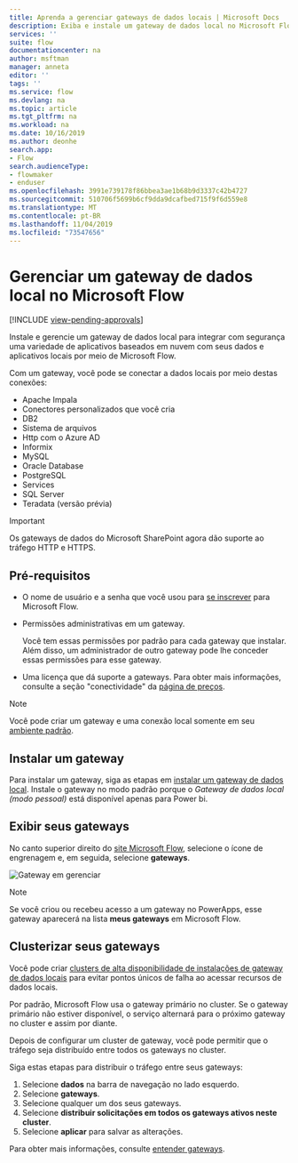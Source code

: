 ```yaml
---
title: Aprenda a gerenciar gateways de dados locais | Microsoft Docs
description: Exiba e instale um gateway de dados local no Microsoft Flow.
services: ''
suite: flow
documentationcenter: na
author: msftman
manager: anneta
editor: ''
tags: ''
ms.service: flow
ms.devlang: na
ms.topic: article
ms.tgt_pltfrm: na
ms.workload: na
ms.date: 10/16/2019
ms.author: deonhe
search.app:
- Flow
search.audienceType:
- flowmaker
- enduser
ms.openlocfilehash: 3991e739178f86bbea3ae1b68b9d3337c42b4727
ms.sourcegitcommit: 510706f5699b6cf9dda9dcafbed715f9f6d559e8
ms.translationtype: MT
ms.contentlocale: pt-BR
ms.lasthandoff: 11/04/2019
ms.locfileid: "73547656"
---
```

# <a name="manage-an-on-premises-data-gateway-in-microsoft-flow"></a>Gerenciar um gateway de dados local no Microsoft Flow
[!INCLUDE [view-pending-approvals](includes/cc-rebrand.md)]

Instale e gerencie um gateway de dados local para integrar com segurança uma variedade de aplicativos baseados em nuvem com seus dados e aplicativos locais por meio de Microsoft Flow.

Com um gateway, você pode se conectar a dados locais por meio destas conexões:

* Apache Impala
* Conectores personalizados que você cria
* DB2
* Sistema de arquivos
* Http com o Azure AD
* Informix
* MySQL
* Oracle Database
* PostgreSQL
* Services
* SQL Server
* Teradata (versão prévia)

> [!IMPORTANT]
> Os gateways de dados do Microsoft SharePoint agora dão suporte ao tráfego HTTP e HTTPS.

## <a name="prerequisites"></a>Pré-requisitos

* O nome de usuário e a senha que você usou para [se inscrever](sign-up-sign-in.md) para Microsoft Flow.
* Permissões administrativas em um gateway.

  Você tem essas permissões por padrão para cada gateway que instalar. Além disso, um administrador de outro gateway pode lhe conceder essas permissões para esse gateway.
* Uma licença que dá suporte a gateways. Para obter mais informações, consulte a seção "conectividade" da [página de preços](https://flow.microsoft.com/pricing/).

> [!NOTE]
> Você pode criar um gateway e uma conexão local somente em seu [ambiente padrão](environments-overview-maker.md).

## <a name="install-a-gateway"></a>Instalar um gateway

Para instalar um gateway, siga as etapas em [instalar um gateway de dados local](/data-integration/gateway/service-gateway-install). Instale o gateway no modo padrão porque o _Gateway de dados local (modo pessoal)_ está disponível apenas para Power bi.

## <a name="view-your-gateways"></a>Exibir seus gateways

No canto superior direito do [site Microsoft Flow](https://flow.microsoft.com), selecione o ícone de engrenagem e, em seguida, selecione **gateways**.

![Gateway em gerenciar][1]

> [!NOTE]
> Se você criou ou recebeu acesso a um gateway no PowerApps, esse gateway aparecerá na lista **meus gateways** em Microsoft Flow.

## <a name="cluster-your-gateways"></a>Clusterizar seus gateways

Você pode criar [clusters de alta disponibilidade de instalações de gateway de dados locais](/data-integration/gateway/service-gateway-high-availability-clusters) para evitar pontos únicos de falha ao acessar recursos de dados locais.

Por padrão, Microsoft Flow usa o gateway primário no cluster. Se o gateway primário não estiver disponível, o serviço alternará para o próximo gateway no cluster e assim por diante.

Depois de configurar um cluster de gateway, você pode permitir que o tráfego seja distribuído entre todos os gateways no cluster.

Siga estas etapas para distribuir o tráfego entre seus gateways:

1. Selecione **dados** na barra de navegação no lado esquerdo.
1. Selecione **gateways**.
1. Selecione qualquer um dos seus gateways.
1. Selecione **distribuir solicitações em todos os gateways ativos neste cluster**.
1. Selecione **aplicar** para salvar as alterações.

Para obter mais informações, consulte [entender gateways](gateway-reference.md).

<!-- Image references -->
[1]: ./media/manage-gateway/view-gateways.png
